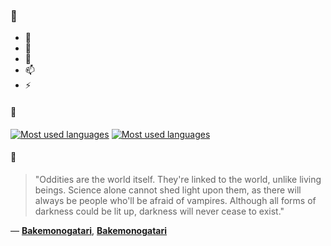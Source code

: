 ### 👋

- 🔭
- 🌱
- 💬
- 📫
- ⚡

#### 🧏

[![Most used languages](https://github-readme-stats-aynah.vercel.app/api/top-langs/?username=aynh&theme=solarized-dark&langs_count=6&layout=compact&hide_title=true)](https://github.com/anuraghazra/github-readme-stats#gh-dark-mode-only)
[![Most used languages](https://github-readme-stats-aynah.vercel.app/api/top-langs/?username=aynh&theme=solarized-light&langs_count=6&layout=compact&hide_title=true)](https://github.com/anuraghazra/github-readme-stats#gh-light-mode-only)

#### 💬

> "Oddities are the world itself. They're linked to the world, unlike living beings. Science alone cannot shed light upon them, as there will always be people who'll be afraid of vampires. Although all forms of darkness could be lit up, darkness will never cease to exist."

&mdash; [**Bakemonogatari**](https://myanimelist.net/character.php?q=Bakemonogatari&cat=character), [**Bakemonogatari**](https://myanimelist.net/search/all?q=Bakemonogatari&cat=all)
